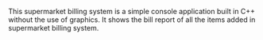 This supermarket billing system is a simple console application built in C++ without the use of graphics. It shows the bill report of all the items added in supermarket billing system.
